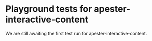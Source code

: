 # Playground tests for apester-interactive-content
We are still awaiting the first test run for apester-interactive-content.
